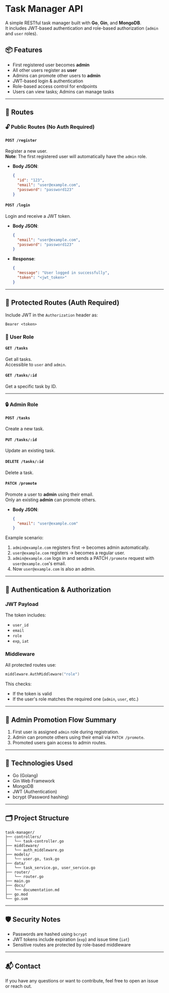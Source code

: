 # Task Manager API

A simple RESTful task manager built with **Go**, **Gin**, and **MongoDB**.  
It includes JWT-based authentication and role-based authorization (`admin` and `user` roles).

## 📦 Features

- First registered user becomes **admin**
- All other users register as **user**
- Admins can promote other users to **admin**
- JWT-based login & authentication
- Role-based access control for endpoints
- Users can view tasks; Admins can manage tasks

---

## 📁 Routes

### 🔓 Public Routes (No Auth Required)

#### `POST /register`

Register a new user.  
**Note**: The first registered user will automatically have the `admin` role.

- **Body JSON**:
  ```json
  {
    "id": "123",
    "email": "user@example.com",
    "password": "password123"
  }
  ```

#### `POST /login`

Login and receive a JWT token.

- **Body JSON**:

  ```json
  {
    "email": "user@example.com",
    "password": "password123"
  }
  ```

- **Response**:
  ```json
  {
    "message": "User logged in successfully",
    "token": "<jwt_token>"
  }
  ```

---

## 🔐 Protected Routes (Auth Required)

Include JWT in the `Authorization` header as:

```
Bearer <token>
```

### 🧑 User Role

#### `GET /tasks`

Get all tasks.  
Accessible to `user` and `admin`.

#### `GET /tasks/:id`

Get a specific task by ID.

---

### 🔒 Admin Role

#### `POST /tasks`

Create a new task.

#### `PUT /tasks/:id`

Update an existing task.

#### `DELETE /tasks/:id`

Delete a task.

#### `PATCH /promote`

Promote a user to **admin** using their email.  
Only an existing **admin** can promote others.

- **Body JSON**:
  ```json
  {
    "email": "user@example.com"
  }
  ```

Example scenario:

1. `admin@example.com` registers first → becomes admin automatically.
2. `user@example.com` registers → becomes a regular user.
3. `admin@example.com` logs in and sends a PATCH `/promote` request with `user@example.com`'s email.
4. Now `user@example.com` is also an admin.

---

## 🔑 Authentication & Authorization

### JWT Payload

The token includes:

- `user_id`
- `email`
- `role`
- `exp`, `iat`

### Middleware

All protected routes use:

```go
middleware.AuthMiddleware("role")
```

This checks:

- If the token is valid
- If the user's role matches the required one (`admin`, `user`, etc.)

---

## 🧪 Admin Promotion Flow Summary

1. First user is assigned `admin` role during registration.
2. Admin can promote others using their email via `PATCH /promote`.
3. Promoted users gain access to admin routes.

---

## 📌 Technologies Used

- Go (Golang)
- Gin Web Framework
- MongoDB
- JWT (Authentication)
- bcrypt (Password hashing)

---

## 🗂 Project Structure

```
task-manager/
├── controllers/
│   └── task-controller.go
├── middleware/
│   └── auth_middleware.go
├── models/
│   └── user.go, task.go
├── data/
│   └── task_service.go, user_service.go
├── router/
│   └── router.go
├── main.go
├── docs/
│   └── documentation.md
├── go.mod
└── go.sum
```

---

## 🛡️ Security Notes

- Passwords are hashed using `bcrypt`
- JWT tokens include expiration (`exp`) and issue time (`iat`)
- Sensitive routes are protected by role-based middleware

---

## 📬 Contact

If you have any questions or want to contribute, feel free to open an issue or reach out.
